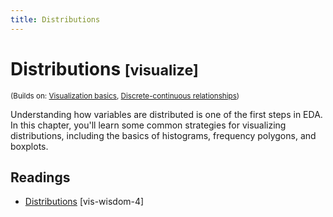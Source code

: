 ```yaml
---
title: Distributions
---
```


<!-- Generated automatically from vis-distributions.yml. Do not edit by hand -->

# Distributions <small class='visualize'>[visualize]</small>
<small>(Builds on: [Visualization basics](vis-basics.md), [Discrete-continuous relationships](vis-discrete-continuous.md))</small>

Understanding how variables are distributed is one of the first steps in EDA. 
In this chapter, you'll learn some common strategies for visualizing 
distributions, including the basics of histograms, frequency polygons, and 
boxplots. 

## Readings

  * [Distributions](https://bookdown.org/content/2138/distributions.html) [vis-wisdom-4]


